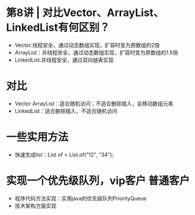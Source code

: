 # 第8讲 | 对比Vector、ArrayList、LinkedList有何区别？

- Vector:线程安全，通过动态数组实现，扩容时变为原数组的2倍
- ArrayList：非线程安全，通过动态数组实现，扩容时变为原数组的1.5倍
- LinkedList:非线程安全，通过双向链表实现

# 对比
- Vector ArrayList：适合随机访问；不适合删除插入，会移动数组元素
- LinkedList：适合删除插入，不适合随机访问


# 一些实用方法
- 快速生成list：List<String> of = List.of("12", "34");


# 实现一个优先级队列，vip客户 普通客户
- 程序代码方法实现：实用java的优先级队列PriorityQueue
- 技术架构方面实现
